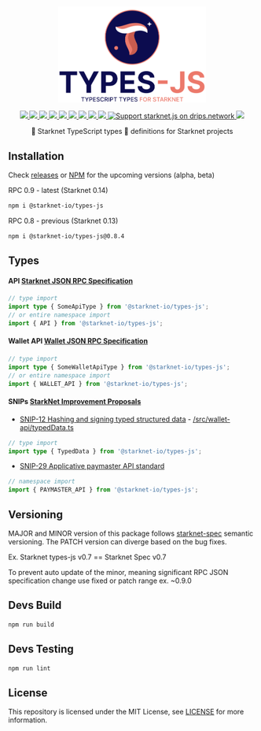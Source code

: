 <p align="center">
  <img width='300' src="https://raw.githubusercontent.com/starknet-io/types-js/9c98311bfdeda3440b0d65d2eaa3c5869ddedcab/types%20js%20logo.png">
</p>
<p align="center">
    <a href="https://github.com/starknet-io/types-js/actions/workflows/publish.yml">
    <img src="https://github.com/starknet-io/types-js/actions/workflows/publish.yml/badge.svg">
  </a>
  <a href="https://www.npmjs.com/package/@starknet-io/types-js">
    <img src='https://img.shields.io/npm/v/%40starknet-io%2Ftypes-js' />
  </a>
  <a href="https://www.npmjs.com/package/@starknet-io/types-js">
    <img src='https://img.shields.io/npm/v/%40starknet-io%2Ftypes-js/beta' />
  </a>
  <a href="https://bundlephobia.com/package/%40starknet-io%2Ftypes-js">
    <img src='https://img.shields.io/bundlephobia/minzip/%40starknet-io%2Ftypes-js?color=success&label=size' />
  </a>
  <a href="https://www.npmjs.com/package/%40starknet-io%2Ftypes-js">
    <img src='https://img.shields.io/npm/dt/%40starknet-io%2Ftypes-js?color=blueviolet' />
  </a>
  <a href="https://github.com/starknet-io/types-js/blob/main/LICENSE/">
    <img src="https://img.shields.io/badge/license-MIT-black">
  </a>
  <a href="https://github.com/starknet-io/%40starknet-io%2Ftypes-js/stargazers">
    <img src='https://img.shields.io/github/stars/starknet-io/types-js?color=yellow' />
  </a>
  <a href="https://starkware.co/">
    <img src="https://img.shields.io/badge/powered_by-StarkWare-navy">
  </a>
  <a href="https://twitter.com/starknetjs">
    <img src="https://img.shields.io/badge/follow_us-Twitter-blue">
  </a>
  <a href="https://www.drips.network/app/projects/github/starknet-io/starknet.js" target="_blank">
    <img src="https://www.drips.network/api/embed/project/https%3A%2F%2Fgithub.com%2Fstarknet-io%2Fstarknet.js/support.png?background=light&style=github&text=project&stat=none" alt="Support starknet.js on drips.network" height="20">
  </a>
  <a href="https://github.com/starknet-io/types-js/issues?q=is%3Aissue+is%3Aopen+label%3A%22help+wanted%22">
    <img src="https://img.shields.io/badge/PRs-welcome-ff69b4.svg?style=flat-square">
  </a>
</p>

<p align="center">
🐺 Starknet TypeScript types 🚀 definitions for Starknet projects
</p>

## Installation

Check [releases](https://github.com/starknet-io/types-js/releases) or [NPM](https://www.npmjs.com/package/@starknet-io/types-js?activeTab=versions) for the upcoming versions (alpha, beta)

RPC 0.9 - latest (Starknet 0.14)

```bash
npm i @starknet-io/types-js
```

RPC 0.8 - previous (Starknet 0.13)

```bash
npm i @starknet-io/types-js@0.8.4
```

## Types

#### API [Starknet JSON RPC Specification](https://github.com/starkware-libs/starknet-specs/tree/master/api)

```ts
// type import
import type { SomeApiType } from '@starknet-io/types-js';
// or entire namespace import
import { API } from '@starknet-io/types-js';
```

#### Wallet API [Wallet JSON RPC Specification](https://github.com/starkware-libs/starknet-specs/tree/48e77bf4aaf687388b40b8198e3105401941517a/wallet-api)

```ts
// type import
import type { SomeWalletApiType } from '@starknet-io/types-js';
// or entire namespace import
import { WALLET_API } from '@starknet-io/types-js';
```

#### SNIPs [StarkNet Improvement Proposals](https://github.com/starknet-io/SNIPs/blob/main/SNIPS/snip-1.md)

- [SNIP-12 Hashing and signing typed structured data](https://github.com/starknet-io/SNIPs/blob/main/SNIPS/snip-12.md) - [/src/wallet-api/typedData.ts](https://github.com/starknet-io/types-js/blob/main/src/wallet-api/typedData.ts)

```ts
// type import
import type { TypedData } from '@starknet-io/types-js';
```

- [SNIP-29 Applicative paymaster API standard](https://github.com/starknet-io/SNIPs/blob/main/SNIPS/snip-29.md)

```ts
// namespace import
import { PAYMASTER_API } from '@starknet-io/types-js';
```

## Versioning

MAJOR and MINOR version of this package follows [starknet-spec](https://github.com/starkware-libs/starknet-specs/tags) semantic versioning. The PATCH version can diverge based on the bug fixes.

Ex. Starknet types-js v0.7 == Starknet Spec v0.7

To prevent auto update of the minor, meaning significant RPC JSON specification change use fixed or patch range ex. ~0.9.0

## Devs Build

```bash
npm run build
```

## Devs Testing

```bash
npm run lint
```

## License

This repository is licensed under the MIT License, see [LICENSE](LICENSE) for more information.
